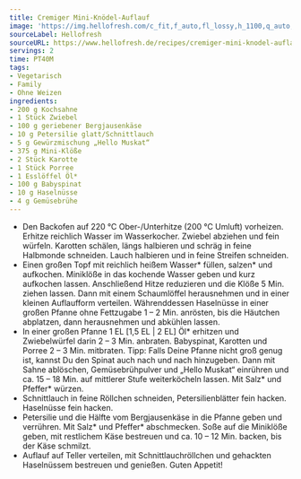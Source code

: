 ```yaml
---
title: Cremiger Mini-Knödel-Auflauf
image: 'https://img.hellofresh.com/c_fit,f_auto,fl_lossy,h_1100,q_auto,w_2600/hellofresh_s3/image/cremiger-mini-knodel-auflauf-368fd7d6.jpg'
sourceLabel: Hellofresh
sourceURL: https://www.hellofresh.de/recipes/cremiger-mini-knodel-auflauf-61b8964e13505c15ec4d7d48
servings: 2
time: PT40M
tags:
- Vegetarisch
- Family
- Ohne Weizen
ingredients:
- 200 g Kochsahne
- 1 Stück Zwiebel
- 100 g geriebener Bergjausenkäse
- 10 g Petersilie glatt/Schnittlauch
- 5 g Gewürzmischung „Hello Muskat“
- 375 g Mini-Klöße
- 2 Stück Karotte
- 1 Stück Porree
- 1 Esslöffel Öl*
- 100 g Babyspinat
- 10 g Haselnüsse
- 4 g Gemüsebrühe
---
```


- Den Backofen auf 220 °C Ober-/Unterhitze (200 °C Umluft) vorheizen. Erhitze reichlich Wasser im Wasserkocher. Zwiebel abziehen und fein würfeln. Karotten schälen, längs halbieren und schräg in feine Halbmonde schneiden. Lauch halbieren und in feine Streifen schneiden.
- Einen großen Topf mit reichlich heißem Wasser\* füllen, salzen\* und aufkochen. Miniklöße in das kochende Wasser geben und kurz aufkochen lassen. Anschließend Hitze reduzieren und die Klöße 5 Min. ziehen lassen. Dann mit einem Schaumlöffel herausnehmen und in einer kleinen Auflaufform verteilen. Währenddessen Haselnüsse in einer großen Pfanne ohne Fettzugabe 1 – 2 Min. anrösten, bis die Häutchen abplatzen, dann herausnehmen und abkühlen lassen.
- In einer großen Pfanne 1 EL [1,5 EL | 2 EL] Öl\* erhitzen und Zwiebelwürfel darin 2 – 3 Min. anbraten. Babyspinat, Karotten und Porree 2 – 3 Min. mitbraten. Tipp: Falls Deine Pfanne nicht groß genug ist, kannst Du den Spinat auch nach und nach hinzugeben. Dann mit Sahne ablöschen, Gemüsebrühpulver und „Hello Muskat“ einrühren und ca. 15 – 18 Min. auf mittlerer Stufe weiterköcheln lassen. Mit Salz\* und Pfeffer\* würzen.
- Schnittlauch in feine Röllchen schneiden, Petersilienblätter fein hacken. Haselnüsse fein hacken.
- Petersilie und die Hälfte vom Bergjausenkäse in die Pfanne geben und verrühren. Mit Salz\* und Pfeffer\* abschmecken. Soße auf die Miniklöße geben, mit restlichem Käse bestreuen und ca. 10 – 12 Min. backen, bis der Käse schmilzt.
- Auflauf auf Teller verteilen, mit Schnittlauchröllchen und gehackten Haselnüssem bestreuen und genießen. Guten Appetit!
